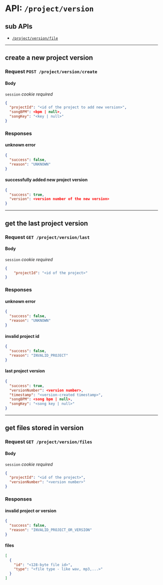 # API: `/project/version`

## sub APIs

- [`/project/version/file`](file)

---
## create a new project version

### Request `POST /project/version/create`

#### Body

`session` _cookie required_

```json
{
  "projectId": "<id of the project to add new version>",
  "songBPM": <bpm | null>,
  "songKey": "<key | null>"
}
```

### Responses

#### unknown error

```json
{
  "success": false,
  "reason": "UNKNOWN"
}
```

#### successfully added new project version

```json
{
  "success": true,
  "version": <version number of the new version>
}
```

---
## get the last project version

### Request `GET /project/version/last`

#### Body

`session` _cookie required_

```json
{
    "projectId": "<id of the project>"
}
```

### Responses

#### unknown error

```json
{
  "success": false,
  "reason": "UNKNOWN"
}
```

#### invalid project id

```json
{
  "success": false,
  "reason": "INVALID_PROJECT"
}
```

#### last project version

```json
{
  "success": true,
  "versionNumber": <version number>,
  "timestamp": "<version-created timestamp>",
  "songBPM": <song bpm | null>,
  "songKey": "<song key | null>"
}
```

---
## get files stored in version

### Request `GET /project/version/files`

#### Body

`session` _cookie required_

```json
{
  "projectId": "<id of the project>",
  "versionNumber": "<version number>"
}
```

### Responses

#### invalid project or version

```json
{
  "success": false,
  "reason": "INVALID_PROJECT_OR_VERSION"
}
```

#### files

```json
[
  {
    "id": "<128-byte file id>",
    "type": "<file type - like wav, mp3,...>"
  }
]
```